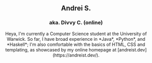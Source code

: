 <h2 align="center"><strong>Andrei S.</strong></h2>
<h3 align="center">aka. <strong>Divvy C.</strong> (online)</h3>

<p align="center">
Heya, I'm currently a Computer Science student at the University of Warwick. So far, I have broad
experience in *Java*, *Python*, and *Haskell*; I'm also comfortable with the basics of HTML, CSS and
templating, as showcased by my online homepage at [andreist.dev](https://andreist.dev/).
</p>

